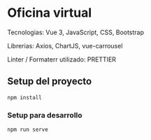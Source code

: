 # Oficina virtual 

Tecnologias: Vue 3, JavaScript, CSS, Bootstrap

Librerias: Axios, ChartJS, vue-carrousel

Linter / Formaterr utilizado:  PRETTIER


## Setup del proyecto
```
npm install
```

### Setup para desarrollo
```
npm run serve
```


